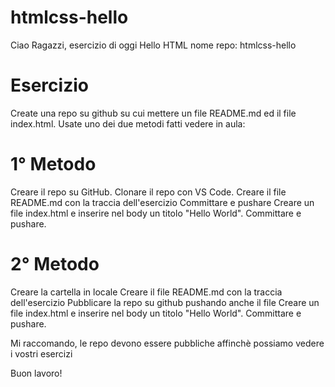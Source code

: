 # htmlcss-hello

Ciao Ragazzi,
esercizio di oggi Hello HTML
nome repo: htmlcss-hello

# Esercizio
Create una repo su github su cui mettere un file README.md ed il file index.html. Usate uno dei due metodi fatti vedere in aula:

# 1° Metodo
Creare il repo su GitHub.
Clonare il repo con VS Code.
Creare il file README.md con la traccia dell'esercizio
Committare e pushare
Creare un file index.html e inserire nel body un titolo "Hello World".
Committare e pushare.

# 2° Metodo
Creare la cartella in locale
Creare il file README.md con la traccia dell'esercizio
Pubblicare la repo su github pushando anche il file
Creare un file index.html e inserire nel body un titolo "Hello World".
Committare e pushare.

Mi raccomando, le repo devono essere pubbliche affinchè possiamo vedere i vostri esercizi

Buon lavoro!